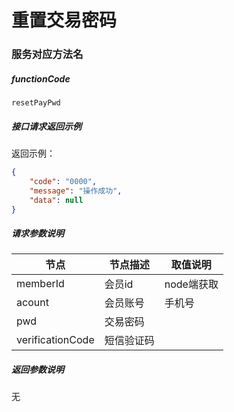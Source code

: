 # 重置交易密码

### 服务对应方法名
##### functionCode
 `resetPayPwd`

##### 接口请求返回示例
返回示例：
```json
{
    "code": "0000",
    "message": "操作成功",
    "data": null
}
```
##### 请求参数说明
节点 | 节点描述 | 取值说明
---|---|---
memberId | 会员id | node端获取
acount | 会员账号 | 手机号
pwd | 交易密码 | 
verificationCode | 短信验证码 | 

##### 返回参数说明
无
